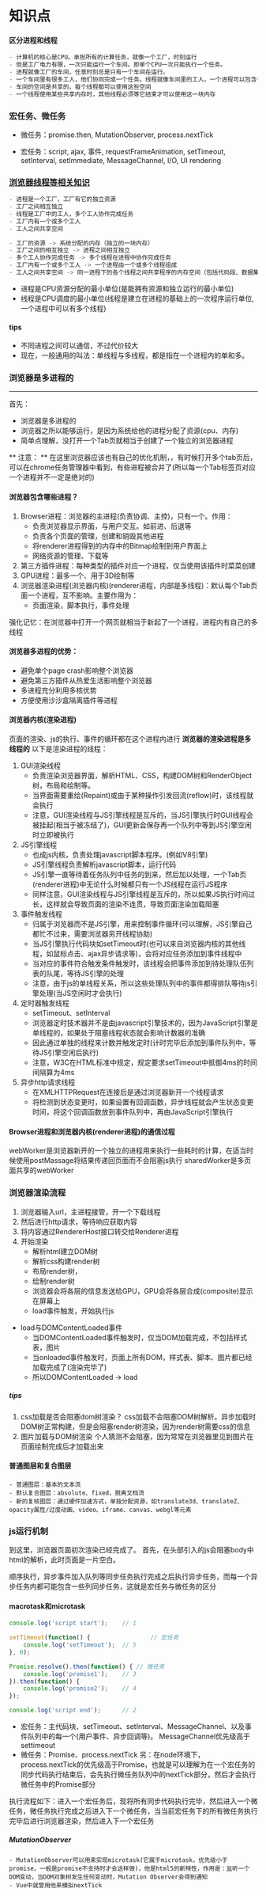 # 知识点

#### 区分进程和线程
```js
- 计算机的核心是CPU。承担所有的计算任务，就像一个工厂，时刻运行
- 但是工厂电力有限，一次只能运行一个车间。即单个CPU一次只能执行一个任务。
- 进程就像工厂的车间，任意时刻总是只有一个车间在运行。
- 一个车间里有很多工人，他们协同完成一个任务。线程就像车间里的工人。一个进程可以包含多个线程
- 车间的空间是共享的，每个线程都可以使用这些空间
- 一个线程使用某些共享内存时，其他线程必须等它结束才可以使用这一块内存
```

### 宏任务、微任务
- 微任务：promise.then, MutationObserver, process.nextTick

- 宏任务：script, ajax, 事件, requestFrameAnimation, setTimeout, setInterval, setImmediate, MessageChannel, I/O, UI rendering

### [浏览器线程等相关知识](https://juejin.im/post/5a6547d0f265da3e283a1df7)

```js
- 进程是一个工厂，工厂有它的独立资源
- 工厂之间相互独立
- 线程是工厂中的工人，多个工人协作完成任务
- 工厂内有一个或多个工人
- 工人之间共享空间
```

```js
- 工厂的资源 -> 系统分配的内存（独立的一块内存）
- 工厂之间的相互独立 -> 进程之间相互独立
- 多个工人协作完成任务 -> 多个线程在进程中协作完成任务
- 工厂内有一个或多个工人 -> 一个进程由一个或多个线程组成
- 工人之间共享空间 -> 同一进程下的各个线程之间共享程序的内存空间（包括代码段、数据集、堆等）
```

* 进程是CPU资源分配的最小单位(是能拥有资源和独立运行的最小单位)
* 线程是CPU调度的最小单位(线程是建立在进程的基础上的一次程序运行单位,一个进程中可以有多个线程)


#### tips
* 不同进程之间可以通信，不过代价较大
* 现在，一般通用的叫法：单线程与多线程，都是指在一个进程内的单和多。

### 浏览器是多进程的
---
首先：
* 浏览器是多进程的
* 浏览器之所以能够运行，是因为系统给他的进程分配了资源(cpu、内存)
* 简单点理解，没打开一个Tab页就相当于创建了一个独立的浏览器进程


** 注意： ** 在这里浏览器应该也有自己的优化机制，，有时候打开多个tab页后，可以在chrome任务管理器中看到，有些进程被合并了(所以每一个Tab标签页对应一个进程并不一定是绝对的)

#### 浏览器包含哪些进程？

1. Browser进程：浏览器的主进程(负责协调、主控)，只有一个。作用：
    - 负责浏览器显示界面，与用户交互。如前进、后退等
    - 负责各个页面的管理，创建和销毁其他进程
    - 将renderer进程得到的内存中的Bitmap绘制到用户界面上
    - 网络资源的管理、下载等
2. 第三方插件进程：每种类型的插件对应一个进程，仅当使用该插件时菜菜创建
3. GPU进程：最多一个、用于3D绘制等
4. 浏览器渲染进程(浏览器内核)(renderer进程，内部是多线程)：默认每个Tab页面一个进程，互不影响。主要作用为：
    - 页面渲染，脚本执行，事件处理

强化记忆：在浏览器中打开一个网页就相当于新起了一个进程，进程内有自己的多线程

#### 浏览器多进程的优势：
* 避免单个page crash影响整个浏览器
* 避免第三方插件从热爱生活影响整个浏览器
* 多进程充分利用多核优势
* 方便使用沙沙盒隔离插件等进程

#### 浏览器内核(渲染进程)
页面的渲染、js的执行、事件的循环都在这个进程内进行
**浏览器的渲染进程是多线程的**
以下是渲染进程的线程：
1. GUI渲染线程
    - 负责渲染浏览器界面，解析HTML、CSS，构建DOM树和RenderObject树，布局和绘制等。
    - 当界面需要重绘(Repaint)或由于某种操作引发回流(reflow)时，该线程就会执行
    - 注意，GUI渲染线程与JS引擎线程是互斥的，当JS引擎执行时GUI线程会被挂起(相当于被冻结了)，GUI更新会保存再一个队列中等到JS引擎空闲时立即被执行
2. JS引擎线程
    - 也成js内核，负责处理javascript脚本程序。(例如V8引擎)
    - JS引擎线程负责解析javascript脚本，运行代码
    - JS引擎一直等待着任务队列中任务的到来，然后加以处理，一个Tab页(renderer进程)中无论什么时候都只有一个JS线程在运行JS程序
    - 同样注意，GUI渲染线程与JS引擎线程是互斥的，所以如果JS执行时间过长，这样就会导致页面的渲染不连贯，导致页面渲染加载阻塞
3. 事件触发线程
    - 归属于浏览器而不是JS引擎，用来控制事件循环(可以理解，JS引擎自己都忙不过来，需要浏览器另开线程协助)
    - 当JS引擎执行代码块如setTimeout时(也可以来自浏览器内核的其他线程，如鼠标点击、ajax异步请求等)，会将对应任务添加到事件线程中
    - 当对应的事件符合触发条件触发时，该线程会把事件添加到待处理队伍列表的队尾，等待JS引擎的处理
    - 注意，由于js的单线程关系，所以这些处理队列中的事件都得排队等待js引擎处理(当JS空闲时才会执行)
4. 定时器触发线程
    - setTimeout、setInterval
    - 浏览器定时技术器并不是由javascript引擎技术的，因为JavaScript引擎是单线程的，如果处于阻塞线程状态就会影响计数器的准确
    - 因此通过单独的线程来计数并触发定时(计时完毕后添加到事件队列中，等待JS引擎空闲后执行)
    - 注意，W3C在HTML标准中规定，规定要求setTimeout中抵御4ms的时间间隔算为4ms
5. 异步http请求线程
    - 在XMLHTTPRequest在连接后是通过浏览器新开一个线程请求
    - 将检测到状态变更时，如果设置有回调函数，异步线程就会产生状态变更时间，将这个回调函数放到事件队列中，再由JavaScript引擎执行

#### Browser进程和浏览器内核(renderer进程)的通信过程
webWorker是浏览器新开的一个独立的进程用来执行一些耗时的计算，在适当时候使用postMassage将结果传递回页面而不会阻塞js执行
sharedWorker是多页面共享的webWorker

### 浏览器渲染流程
1. 浏览器输入url，主进程接管，开一个下载线程
2. 然后进行http请求，等待响应获取内容
3. 将内容通过RendererHost接口转交给Renderer进程
4. 开始渲染
    - 解析html建立DOM树
    - 解析css构建render树
    - 布局render树，
    - 绘制render树
    - 浏览器会将各层的信息发送给GPU，GPU会将各层合成(composite)显示在屏幕上
    - load事件触发，开始执行js
* load与DOMContentLoaded事件
    - 当DOMContentLoaded事件触发时，仅当DOM加载完成，不包括样式表，图片
    - 当onloaded事件触发时，页面上所有DOM，样式表、脚本、图片都已经加载完成了(渲染完毕了)
    - 所以DOMContentLoaded -> load
##### tips
1. css加载是否会阻塞dom树渲染？
    css加载不会阻塞DOM树解析。异步加载时DOM树正常构建，但是会阻塞render树渲染，因为render树需要css的信息
2. 图片加载与DOM树渲染
    个人猜测不会阻塞，因为常常在浏览器里见到图片在页面绘制完成后才加载出来

#### 普通图层和复合图层
    - 普通图层：基本的文本流
    - 默认复合图层：absolute、fixed，脱离文档流
    - 新的复核图层：通过硬件加速方式，单独分配资源，如translate3d、translateZ、opacity属性/过度动画、video、iframe、canvas、webgl等元素


### js运行机制
到这里，浏览器页面初次渲染已经完成了。
首先，在头部引入的js会阻塞body中html的解析，此时页面是一片空白。

顺序执行，异步事件加入队列等同步任务执行完成之后执行异步任务，而每一个异步任务内都可能包含一些列同步任务，这就是宏任务与微任务的区分
#### macrotask和microtask
```js
console.log('script start');    // 1

setTimeout(function() {                 // 宏任务
    console.log('setTimeout');  // 5
}, 0);

Promise.resolve().then(function() { // 微任务
    console.log('promise1');    // 3
}).then(function() {
    console.log('promise2');    // 4
});

console.log('script end');      // 2

```
* 宏任务：主代码块、setTimeout、setInterval、MessageChannel、以及事件队列中的每一个(用户事件、异步回调等)。 MessageChannel优先级高于settimeout
* 微任务：Promise、process.nextTick
另：在node环境下，process.nextTick的优先级高于Promise，也就是可以理解为在一个宏任务的同步代码执行结束后，会先执行微任务队列中的nextTick部分，然后才会执行微任务中的Promise部分

执行流程如下：进入一个宏任务后，现将所有同步代码执行完毕，然后进入一个微任务，微任务执行完成之后进入下一个微任务，当当前宏任务下的所有微任务执行完毕后进行浏览器渲染，然后进入下一个宏任务

##### MutationObserver
    - MutationObserver可以用来实现microtask(它属于microtask，优先级小于promise，一般是promise不支持时才会这样做)，他是html5的新特性，作用是：监听一个DOM变动，当DOM对象树发生任何变动时，Mutation Observer会得到通知
    - Vue中就曾用他来模拟nextTick
